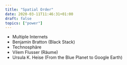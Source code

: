 ```yaml
---
title: "Spatial Order"
date: 2020-03-11T11:46:31+01:00
draft: false
topics: ["power"]
---
```


- Multiple Internets
- Benjamin Bratton (Black Stack)
- Technosphäre
- Vilem Flusser (Räume)
- Ursula K. Heise (From the Blue Planet to Google Earth)